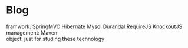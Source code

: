 # Blog
framwork: SpringMVC Hibernate Mysql Durandal RequireJS KnockoutJS<br/>
management: Maven<br/>
object: just for studing these technology 

